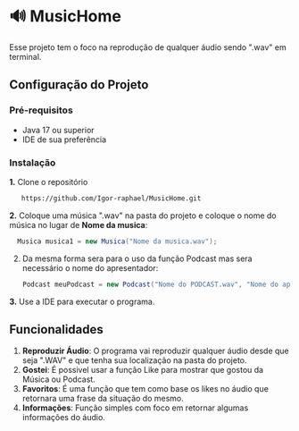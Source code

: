 # 🔊 MusicHome

Esse projeto tem o foco na reprodução de qualquer áudio sendo ".wav" em terminal.

## Configuração do Projeto

### Pré-requisitos

- Java 17 ou superior
- IDE de sua preferência

### Instalação
**1.** Clone o repositório

```bash
   https://github.com/Igor-raphael/MusicHome.git
   ```

**2.** Coloque uma música ".wav" na pasta do projeto e coloque o nome do música no lugar de **Nome da musica**:

```java
  Musica musica1 = new Musica("Nome da musica.wav");
```

2. Da mesma forma sera para o uso da função Podcast mas sera necessário o nome do apresentador:

    ```java
    Podcast meuPodcast = new Podcast("Nome do PODCAST.wav", "Nome do apresentador");
    ```
**3.** Use a IDE para executar o programa. 

## Funcionalidades

1. **Reproduzir Áudio**: O programa vai reproduzir qualquer áudio desde que seja ".WAV" e que tenha sua localização na pasta do projeto.
2. **Gostei**: É possivel usar a função Like para mostrar que gostou da Música ou Podcast.
3. **Favoritos**: É uma função que tem como base os likes no áudio que retornara uma frase da situação do mesmo.
4. **Informações**: Função simples com foco em retornar algumas informações do áudio.

